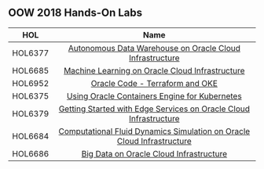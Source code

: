 ## OOW 2018 Hands-On Labs 


|                  **HOL**              |    **Name**  |   
|----------------------------------------|:------------:|
|HOL6377|[Autonomous Data Warehouse on Oracle Cloud Infrastructure](./Foundational/Autonomous_Data_Warehouse/ADW_HOL.md) |  
|HOL6685|[Machine Learning on Oracle Cloud Infrastructure](./OOW-2018/ML-GPU/ML_HOL.md)  |   
|HOL6952|[Oracle Code - Terraform and OKE](./DevOps/Terraform-and-OKE-LAB/tf_oke_hol.md) |   
|HOL6375|[Using Oracle Containers Engine for Kubernetes](./DevOps/OKE/OKE-HOL1.md)|   
|HOL6379|[Getting Started with Edge Services on Oracle Cloud Infrastructure](./OOW-2018/EdgeLab/Edgelab.md)|   
|HOL6684|[Computational Fluid Dynamics Simulation on Oracle Cloud Infrastructure](./OOW-2018/HPC/HPC_HOL.md)| 
|HOL6686|[Big Data on Oracle Cloud Infrastructure](./OOW-2018/BigData/BigData_HOL.md)|
